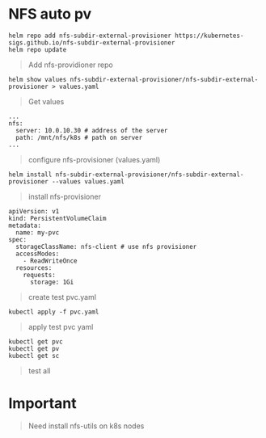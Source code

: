 # NFS auto pv
```
helm repo add nfs-subdir-external-provisioner https://kubernetes-sigs.github.io/nfs-subdir-external-provisioner
helm repo update
```
> Add nfs-providioner repo
```
helm show values nfs-subdir-external-provisioner/nfs-subdir-external-provisioner > values.yaml
```
> Get values
```
...
nfs:
  server: 10.0.10.30 # address of the server
  path: /mnt/nfs/k8s # path on server
...
```
> configure nfs-provisioner (values.yaml)
```
helm install nfs-subdir-external-provisioner/nfs-subdir-external-provisioner --values values.yaml
```
> install nfs-provisioner
```
apiVersion: v1
kind: PersistentVolumeClaim 
metadata: 
  name: my-pvc
spec:
  storageClassName: nfs-client # use nfs provisioner
  accessModes:
    - ReadWriteOnce
  resources:
    requests:  
      storage: 1Gi
```
> create test pvc.yaml
```
kubectl apply -f pvc.yaml
```
> apply test pvc yaml
```
kubectl get pvc 
kubectl get pv
kubectl get sc
```
> test all 
# Important
> Need install nfs-utils on k8s nodes

